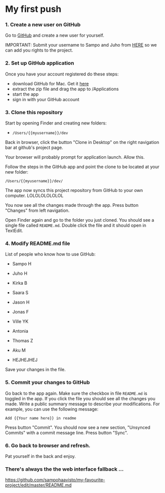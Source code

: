 # My first push

### 1. Create a new user on GitHub

Go to [GitHub](https://github.com) and create a new user for yourself.

IMPORTANT: Submit your username to Sampo and Juho from [HERE](https://docs.google.com/forms/d/1sPgajPRnoF4w3GFfciVIQS-Jz2V1MQLKMnuSfiMLOJ4/viewform) so we can add you rights to the project.

### 2. Set up GitHub application

Once you have your account registered do these steps:

- download GitHub for Mac. Get it [here](https://mac.github.com/)
- extract the zip file and drag the app to /Applications
- start the app
- sign in with your GitHub account

### 3. Clone this repository

Start by opening Finder and creating new folders:

- ```/Users/{{myusername}}/dev```

Back in browser, click the button "Clone in Desktop" on the right navigation bar at github's project page.

Your browser will probably prompt for application launch. Allow this.

Follow the steps in the GitHub app and point the clone to be located at your new folder:

	/Users/{{myusername}}/dev/
	
The app now syncs this project repository from GitHub to your own computer. LOLOLOLOLOLOL

You now see all the changes made through the app. Press button "Changes" from left navigation.

Open Finder again and go to the folder you just cloned. You should see a single file called ```README.md```. Double click the file and it should open in TextEdit.

### 4. Modify README.md file

List of people who know how to use GitHub:
- Sampo H
- Juho H
- Kirka B
- Saara S
- Jason H
- Jonas F
- Ville YK
- Antonia
- Thomas Z  
- Aku M

- HEJHEJHEJ


Save your changes in the file.

### 5. Commit your changes to GitHub

Go back to the app again. Make sure the checkbox in file ```README.md``` is toggled in the app. If you click the file you should see all the changes you made. Write a public summary message to describe your modifications. For example, you can use the following message:
	
	Add {{Your name here}} in readme

Press button "Commit". You should now see a new section, "Unsynced Commits" with a commit message line. Press button "Sync".

### 6. Go back to browser and refresh. 
	
Pat yourself in the back and enjoy.

### There's always the the web interface fallback ...

https://github.com/sampohaavisto/my-favourite-project/edit/master/README.md

